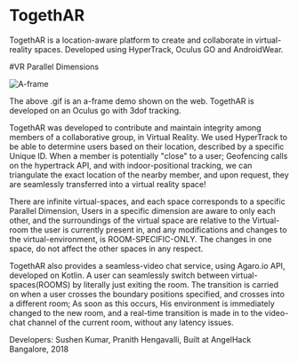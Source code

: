 # TogethAR

TogethAR is a location-aware platform to create and collaborate in virtual-reality spaces.
Developed using HyperTrack, Oculus GO and AndroidWear.

#VR Parallel Dimensions

![A-frame](https://gfycat.com/TartJealousDutchshepherddog)

The above .gif is an a-frame demo shown on the web. TogethAR is developed on an Oculus go with 3dof tracking.

TogethAR was developed to contribute and maintain integrity among members of a collaborative group, in Virtual Reality. We used HyperTrack to be able to determine users based on their location, described by a specific Unique ID.
When a member is potentially "close" to a user; Geofencing calls on the hypertrack API, and with indoor-positional tracking, we can triangulate the exact location of the nearby member, and upon request, they are seamlessly transferred into a virtual reality space!

There are infinite virtual-spaces, and each space corresponds to a specific Parallel Dimension, Users in a specific dimension are aware to only each other, and the surroundings of the virtual space are relative to the Virtual-room the user is currently present in, and any modifications and changes to the virtual-environment, is ROOM-SPECIFIC-ONLY. The changes in one space, do not affect the other spaces in any respect.

TogethAR also provides a seamless-video chat service, using Agaro.io API, developed on Kotlin.
A user can seamlessly switch between virtual-spaces(ROOMS) by literally just exiting the room.
The transition is carried on when a user crosses the boundary positions specified, and crosses into a different room; As soon as this occurs, His environment is immediately changed to the new room, and a real-time transition is made in to the video-chat channel of the current room, without any latency issues.

Developers: Sushen Kumar, Pranith Hengavalli, Built at AngelHack Bangalore, 2018
